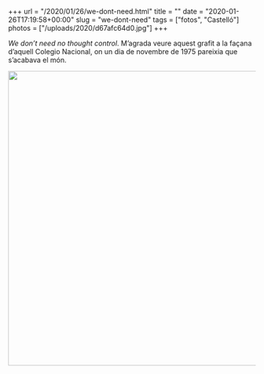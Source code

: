 +++
url = "/2020/01/26/we-dont-need.html"
title = ""
date = "2020-01-26T17:19:58+00:00"
slug = "we-dont-need"
tags = ["fotos", "Castelló"]
photos = ["/uploads/2020/d67afc64d0.jpg"]
+++

*We don’t need no thought control*. M’agrada veure aquest grafit a la façana d’aquell Colegio Nacional, on un dia de novembre de 1975 pareixia que s’acabava el món.

<img src="/uploads/2020/d67afc64d0.jpg" width="600" height="600" alt="" />
